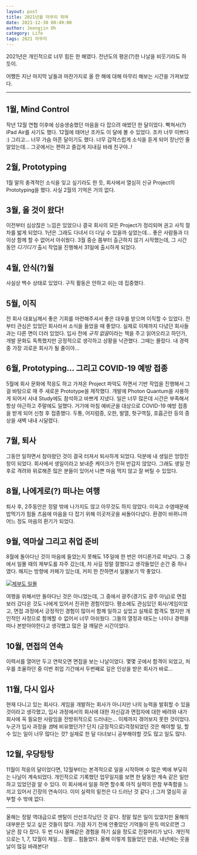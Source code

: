 ```yaml
---
layout: post
title: 2021년을 마무리 하며
date: 2021-12-30 00:49:00
author: Jeongjin Oh
category: Life
tags: 2021 마무리
---
```


2021년은 개인적으로 너무 힘든 한 해였다. 전년도의 평온(?)한 나날을 비웃기라도 하듯이.

어쨌든 지난 마지막 날들과 마찬가지로 올 한 해에 대해 마무리 해보는 시간을 가져보았다.

---

## 1월, Mind Control

작년 12월 연협 이후에 싱숭생숭했던 마음을 다 잡으려 애썼던 한 달이었다. 빡쳐서(?) iPad Air를 사기도 했다. 12월에 태어난 조카도 이 달에 볼 수 있었다. 조카 너무 이쁘다 :) 그리고... 너무 가슴 아픈 달이기도 했다. 너무 갑작스럽게 소식을 듣게 되어 장난인 줄 알았는데... 그곳에서는 편하고 즐겁게 지내길 바래 친구야..!

## 2월, Prototyping

1월 말의 충격적인 소식을 잊고 싶기라도 한 듯, 회사에서 열심히 신규 Project의 Prototyping을 했다. 사실 2월의 기억은 거의 없다.

## 3월, 올 것이 왔다!

이전부터 심상찮은 느낌은 있었으나 결국 회사의 모든 Project가 정리되며 권고 사직 절차를 밟게 되었다. 1년은 그래도 다녀서 더 다닐 수 있을까 싶었는데... 좋은 사람들과 더 이상 함께 할 수 없어서 아쉬웠다. 3월 중순 쯤부터 출근하지 않기 시작했는데, 그 시간동안 *디기디기* 출시 작업을 진행해서 31일에 출시하게 되었다.

## 4월, 안식(?)월

사실상 백수 상태로 있었다. 구직 활동은 안하고 쉬는 데 집중했다.

## 5월, 이직

전 회사 대표님께서 좋은 기회를 마련해주셔서 좋은 대우를 받으며 이직할 수 있었다. 전부터 관심은 있었던 회사라서 소식을 들었을 때 좋았다. 실제로 이제까지 다녔던 회사들과는 다른 면이 더러 있었다. 입사 전에 *규칙 없음*이라는 책을 주고 읽어오라고 하던가, 개발 문화도 독특했지만 긍정적으로 생각하고 상황을 낙관했다. 그때는 몰랐다. 내 경력 중 가장 괴로운 회사가 될 줄이야...

## 6월, Prototyping... 그리고 COVID-19 예방 접종

5월에 회사 문화에 적응도 하고 가져온 Project 파악도 하면서 기반 작업을 진행해서 그걸 바탕으로 매 주 새로운 Prototype을 제작했다. 개발에 Photon Quantum을 사용하게 되어서 사내 Study에도 참석하고 바쁘게 지냈다. 일은 너무 많은데 시간은 부족해서 항상 야근하고 주말에도 일했다. 거기에 마침 예비군을 대상으로 COVID-19 예방 접종을 받게 되어 신청 후 접종했다. 두통, 어지럼증, 오한, 발열, 헛구역질, 호흡곤란 등의 증상을 새벽 내내 시달렸다.

## 7월, 퇴사

그동안 일하면서 참아왔던 것이 결국 터져서 퇴사하게 되었다. 덕분에 내 생일은 엉망진창이 되었다. 회사에서 생일이라고 보내준 케이크가 전혀 반갑지 않았다. 그래도 생일 전 후로 격려와 위로해준 많은 분들이 있어서 나쁜 마음 먹지 않고 잘 버틸 수 있었다.

## 8월, 나에게로(?) 떠나는 여행

퇴사 후, 2주동안은 정말 밖에 나가지도 않고 아무것도 하지 않았다. 이윽고 수염때문에 밥먹기가 힘들 즈음에 마음을 다 잡기 위해 이곳저곳을 싸돌아다녔다. 환경이 바뀌니까 어느 정도 마음의 환기가 되었다.

## 9월, 역마살 그리고 취업 준비

8월에 돌아다닌 것이 마음에 들었는지 못해도 1주일에 한 번은 어디론가로 떠났다. 그 중에서 일몰 때의 제부도를 자주 갔는데, 차 사길 정말 잘했다고 생각들었던 순간 중 하나였다. 해지는 방향에 카페가 있는데, 커피 한 잔하면서 일몰보기 딱 좋았다.

[![제부도 일몰](https://img.youtube.com/vi/Vkuf38e1OUI/hqdefault.jpg)](https://youtu.be/Vkuf38e1OUI)

여행을 위해서만 돌아다닌 것은 아니었는데, 그 중에서 광주(경기도 광주 아님)로 면접보러 갔다온 것도 나에게 있어서 진귀한 경험이었다. 평소에도 관심있던 회사/게임이었고, 면접 과정에서 긍정적인 경험이 많아서 함께 일하고 싶었고 실제로 합격도 했지만 개인적인 사정으로 함께할 수 없어서 너무 아쉬웠다. 그들의 열정과 태도는 나이나 경력을 떠나 본받아야한다고 생각했고 많은 걸 깨달은 시간이었다.

## 10월, 면접의 연속

이력서를 열어만 두고 연락오면 면접을 보는 나날이었다. 몇몇 곳에서 합격이 되었고, 처우를 조율하던 중 이번 취업 기간에서 두번째로 깊은 인상을 받은 회사가 바로...

## 11월, 다시 입사

현재 다니고 있는 회사다. 게임을 개발하는 회사가 아니지만 나의 능력을 발휘할 수 있을 것이라고 생각했고, 입사 과정에서의 회사에 대한 자신감과 면접자에 대한 배려와 내가 회사에 꼭 필요한 사람임을 전방위적으로 드러내는... 이제까지 겪어보지 못한 것이었다. 누군가 입사 과정을 *썸*에 비유했던가? 단지 (긍정적으로)걱정되었던 것은 해야할 일, 할 수 있는 일이 너무 많다는 것? 실제로 한 달 다녀보니 공부해야할 것도 많고 일도 많다.

## 12월, 우당탕탕

11월이 적응의 달이었다면, 12월부터는 본격적으로 일을 시작하며 수 많은 벽에 부딪히는 나날이 계속되었다. 개인적으로 기록했던 업무일지를 보면 한 달동안 계속 같은 일만 하고 있었던걸 알 수 있다. 이 회사에서 일을 하면 할수록 아직 실력이 한참 부족함을 느끼고 있어서 긴장의 연속이다. 이미 실력의 밑천은 다 드러난 것 같다 ;( 그저 열심히 공부할 수 밖에 없다.

---

올해는 정말 역대급으로 멘탈이 산산조각났던 것 같다. 정말 많은 일이 있었지만 올해의 대부분은 잊고 싶은 것들이 많다. 가끔 자기 전에 안좋았던 기억들이 문득 떠오르면 그 날은 잠 다 잤다. 두 번 다시 올해같은 경험을 하기 싫을 정도로 진절머리가 났다. 개인적으로는 1, 7, 12월이 제일... 정말... 힘들었다. 올해 이렇게 힘들었던 만큼, 내년에는 웃을 날이 많길 바래본다!
